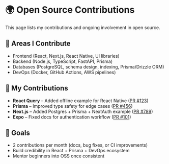 # 🌍 Open Source Contributions

This page lists my contributions and ongoing involvement in open source.

## 🔧 Areas I Contribute
- Frontend (React, Next.js, React Native, UI libraries)
- Backend (Node.js, TypeScript, FastAPI, Prisma)
- Databases (PostgreSQL, schema design, indexing, Prisma/Drizzle ORM)
- DevOps (Docker, GitHub Actions, AWS pipelines)

## 🚀 My Contributions
- **React Query** – Added offline example for React Native ([PR #123](#))
- **Prisma** – Improved type safety for edge cases ([PR #456](#))
- **Next.js** – Added Postgres + Prisma + NextAuth example ([PR #789](#))
- **Expo** – Fixed docs for authentication workflow ([PR #101](#))

## 📌 Goals
- 2 contributions per month (docs, bug fixes, or CI improvements)
- Build credibility in React + Prisma + DevOps ecosystem
- Mentor beginners into OSS once consistent
